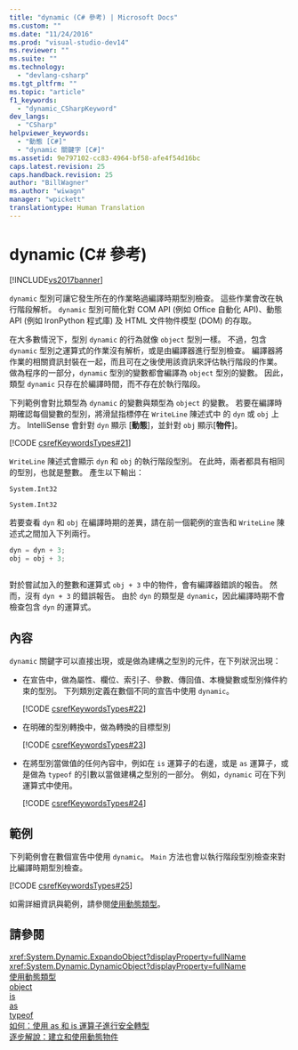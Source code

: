 ```yaml
---
title: "dynamic (C# 參考) | Microsoft Docs"
ms.custom: ""
ms.date: "11/24/2016"
ms.prod: "visual-studio-dev14"
ms.reviewer: ""
ms.suite: ""
ms.technology: 
  - "devlang-csharp"
ms.tgt_pltfrm: ""
ms.topic: "article"
f1_keywords: 
  - "dynamic_CSharpKeyword"
dev_langs: 
  - "CSharp"
helpviewer_keywords: 
  - "動態 [C#]"
  - "dynamic 關鍵字 [C#]"
ms.assetid: 9e797102-cc83-4964-bf58-afe4f54d16bc
caps.latest.revision: 25
caps.handback.revision: 25
author: "BillWagner"
ms.author: "wiwagn"
manager: "wpickett"
translationtype: Human Translation
---
```

# dynamic (C# 參考)
[!INCLUDE[vs2017banner](../../../csharp/includes/vs2017banner.md)]

`dynamic` 型別可讓它發生所在的作業略過編譯時期型別檢查。  這些作業會改在執行階段解析。  `dynamic` 型別可簡化對 COM API \(例如 Office 自動化 API\)、動態 API \(例如 IronPython 程式庫\) 及 HTML 文件物件模型 \(DOM\) 的存取。  
  
 在大多數情況下，型別 `dynamic` 的行為就像 `object` 型別一樣。  不過，包含 `dynamic` 型別之運算式的作業沒有解析，或是由編譯器進行型別檢查。  編譯器將作業的相關資訊封裝在一起，而且可在之後使用該資訊來評估執行階段的作業。  做為程序的一部分，`dynamic` 型別的變數都會編譯為 `object` 型別的變數。  因此，類型 `dynamic` 只存在於編譯時間，而不存在於執行階段。  
  
 下列範例會對比類型為 `dynamic` 的變數與類型為 `object` 的變數。  若要在編譯時期確認每個變數的型別，將滑鼠指標停在 `WriteLine` 陳述式中 的 `dyn` 或  `obj` 上方。  IntelliSense 會針對 `dyn` 顯示 \[**動態**\]，並針對 `obj` 顯示\[**物件**\]。  
  
 [!CODE [csrefKeywordsTypes#21](../CodeSnippet/VS_Snippets_VBCSharp/csrefKeywordsTypes#21)]  
  
 `WriteLine` 陳述式會顯示 `dyn` 和 `obj` 的執行階段型別。  在此時，兩者都具有相同的型別，也就是整數。  產生以下輸出：  
  
 `System.Int32`  
  
 `System.Int32`  
  
 若要查看 `dyn` 和 `obj` 在編譯時期的差異，請在前一個範例的宣告和 `WriteLine` 陳述式之間加入下列兩行。  
  
```c#  
dyn = dyn + 3;  
obj = obj + 3;  
  
```  
  
 對於嘗試加入的整數和運算式 `obj + 3` 中的物件，會有編譯器錯誤的報告。  然而，沒有 `dyn + 3` 的錯誤報告。  由於 `dyn` 的類型是 `dynamic`，因此編譯時期不會檢查包含 `dyn` 的運算式。  
  
## 內容  
 `dynamic` 關鍵字可以直接出現，或是做為建構之型別的元件，在下列狀況出現：  
  
-   在宣告中，做為屬性、欄位、索引子、參數、傳回值、本機變數或型別條件約束的型別。  下列類別定義在數個不同的宣告中使用 `dynamic`。  
  
     [!CODE [csrefKeywordsTypes#22](../CodeSnippet/VS_Snippets_VBCSharp/csrefKeywordsTypes#22)]  
  
-   在明確的型別轉換中，做為轉換的目標型別  
  
     [!CODE [csrefKeywordsTypes#23](../CodeSnippet/VS_Snippets_VBCSharp/csrefKeywordsTypes#23)]  
  
-   在將型別當做值的任何內容中，例如在 `is` 運算子的右邊，或是 `as` 運算子，或是做為 `typeof` 的引數以當做建構之型別的一部分。  例如，`dynamic` 可在下列運算式中使用。  
  
     [!CODE [csrefKeywordsTypes#24](../CodeSnippet/VS_Snippets_VBCSharp/csrefKeywordsTypes#24)]  
  
## 範例  
 下列範例會在數個宣告中使用 `dynamic`。  `Main` 方法也會以執行階段型別檢查來對比編譯時期型別檢查。  
  
 [!CODE [csrefKeywordsTypes#25](../CodeSnippet/VS_Snippets_VBCSharp/csrefKeywordsTypes#25)]  
  
 如需詳細資訊與範例，請參閱[使用動態類型](../../../csharp/programming-guide/types/using-type-dynamic.md)。  
  
## 請參閱  
 <xref:System.Dynamic.ExpandoObject?displayProperty=fullName>   
 <xref:System.Dynamic.DynamicObject?displayProperty=fullName>   
 [使用動態類型](../../../csharp/programming-guide/types/using-type-dynamic.md)   
 [object](../../../csharp/language-reference/keywords/object.md)   
 [is](../../../csharp/language-reference/keywords/is.md)   
 [as](../../../csharp/language-reference/keywords/as.md)   
 [typeof](../../../csharp/language-reference/keywords/typeof.md)   
 [如何：使用 as 和 is 運算子進行安全轉型](../../../csharp/programming-guide/types/how-to-safely-cast-by-using-as-and-is-operators.md)   
 [逐步解說：建立和使用動態物件](../../../csharp/programming-guide/types/walkthrough-creating-and-using-dynamic-objects.md)